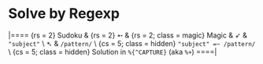 # Solve by Regexp

<!-- %% svg-grid: none -->

|====
{rs = 2} Sudoku &
{rs = 2} &#x27B5; &
{rs = 2; class = magic} Magic &
&#x27B6; & `"subject"` \\
&#x27B4; & `/pattern/` \\
{cs = 5; class = hidden} `"subject" =~ /pattern/` \\
{cs = 5; class = hidden} Solution in `%{^CAPTURE}` (aka `%+`)
====|

